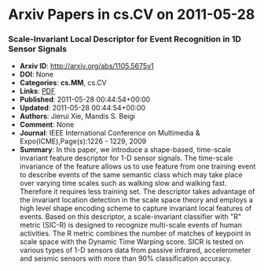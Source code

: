 # Arxiv Papers in cs.CV on 2011-05-28
### Scale-Invariant Local Descriptor for Event Recognition in 1D Sensor Signals
- **Arxiv ID**: http://arxiv.org/abs/1105.5675v1
- **DOI**: None
- **Categories**: **cs.MM**, cs.CV
- **Links**: [PDF](http://arxiv.org/pdf/1105.5675v1)
- **Published**: 2011-05-28 00:44:54+00:00
- **Updated**: 2011-05-28 00:44:54+00:00
- **Authors**: Jierui Xie, Mandis S. Beigi
- **Comment**: None
- **Journal**: IEEE International Conference on Multimedia &
  Expo(ICME),Page(s):1226 - 1229, 2009
- **Summary**: In this paper, we introduce a shape-based, time-scale invariant feature descriptor for 1-D sensor signals. The time-scale invariance of the feature allows us to use feature from one training event to describe events of the same semantic class which may take place over varying time scales such as walking slow and walking fast. Therefore it requires less training set. The descriptor takes advantage of the invariant location detection in the scale space theory and employs a high level shape encoding scheme to capture invariant local features of events. Based on this descriptor, a scale-invariant classifier with "R" metric (SIC-R) is designed to recognize multi-scale events of human activities. The R metric combines the number of matches of keypoint in scale space with the Dynamic Time Warping score. SICR is tested on various types of 1-D sensors data from passive infrared, accelerometer and seismic sensors with more than 90% classification accuracy.



